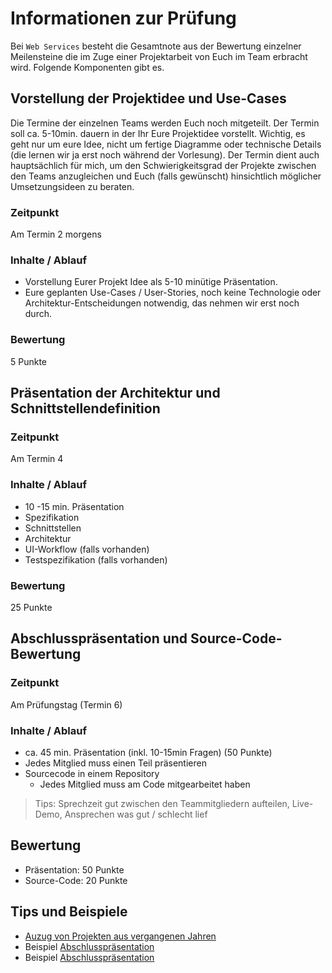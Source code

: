 # Informationen zur Prüfung

Bei `Web Services` besteht die Gesamtnote aus der Bewertung einzelner Meilensteine die im Zuge einer Projektarbeit von Euch im Team erbracht wird. Folgende Komponenten gibt es.

## Vorstellung der Projektidee und Use-Cases

Die Termine der einzelnen Teams werden Euch noch mitgeteilt. Der Termin soll ca. 5-10min. dauern in der Ihr Eure Projektidee vorstellt. Wichtig, es geht nur um eure Idee, nicht um fertige Diagramme oder technische Details (die lernen wir ja erst noch während der Vorlesung). Der Termin dient auch hauptsächlich für mich, um den Schwierigkeitsgrad der Projekte zwischen den Teams anzugleichen und Euch (falls gewünscht) hinsichtlich möglicher Umsetzungsideen zu beraten.

### Zeitpunkt

Am Termin 2 morgens

### Inhalte / Ablauf

- Vorstellung Eurer Projekt Idee als 5-10 minütige Präsentation.
- Eure geplanten Use-Cases / User-Stories, noch keine Technologie oder Architektur-Entscheidungen notwendig, das nehmen wir erst noch durch.

### Bewertung

5 Punkte

## Präsentation der Architektur und Schnittstellendefinition

### Zeitpunkt

Am Termin 4

### Inhalte / Ablauf

- 10 -15 min. Präsentation
- Spezifikation
- Schnittstellen
- Architektur
- UI-Workflow (falls vorhanden)
- Testspezifikation (falls vorhanden)

### Bewertung

25 Punkte

## Abschlusspräsentation und Source-Code-Bewertung

### Zeitpunkt

Am Prüfungstag (Termin 6)

### Inhalte / Ablauf

- ca. 45 min. Präsentation (inkl. 10-15min Fragen) (50 Punkte)
- Jedes Mitglied muss einen Teil präsentieren
- Sourcecode in einem Repository
  - Jedes Mitglied muss am Code mitgearbeitet haben

> Tips: Sprechzeit gut zwischen den Teammitgliedern aufteilen, Live-Demo, Ansprechen was gut / schlecht lief

## Bewertung

- Präsentation: 50 Punkte
- Source-Code: 20 Punkte

## Tips und Beispiele

- [Auzug von Projekten aus vergangenen Jahren](project_ideas.md)
- Beispiel [Abschlusspräsentation](Example%20Presentation1.pdf)
- Beispiel [Abschlusspräsentation](Example%20Presentation2.pdf)
